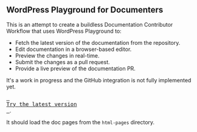 ## WordPress Playground for Documenters

This is an attempt to create a buildless Documentation Contributor Workflow that uses WordPress Playground to:

* Fetch the latest version of the documentation from the repository.
* Edit documentation in a browser-based editor.
* Preview the changes in real-time.
* Submit the changes as a pull request.
* Provide a live preview of the documentation PR.

It's a work in progress and the GitHub integration is not fully implemented yet.

[<kbd> <br>Try the latest version<br> </kbd>](https://playground.wordpress.net/?gh-ensure-auth=yes&ghexport-repo-url=https%3A%2F%2Fgithub.com%2Fadamziel%2Fplayground-docs-workflow&ghexport-content-type=custom-paths&ghexport-playground-path=wp-content/plugins/wp-docs-plugin&ghexport-playground-path=wp-content/html-pages&ghexport-playground-path=wp-content/uploads&ghexport-playground-path=wp-content/blueprint.json&ghexport-commit-message=Documentation+update&ghexport-repo-path=wordpress&blueprint-url=https%3A%2F%2Fraw.githubusercontent.com%2Fadamziel%2Fplayground-docs-workflow%2Ftrunk%2Fwordpress%2Fwp-content%2Fblueprint.json&ghexport-pr-action=create&ghexport-allow-include-zip=no&state=github-export).

It should load the doc pages from the `html-pages` directory.



